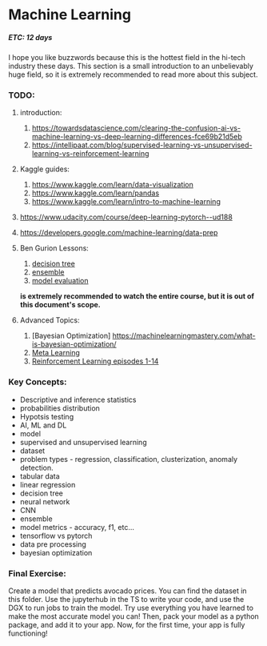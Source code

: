 # Machine Learning
##### ETC: 12 days
I hope you like buzzwords because this is the hottest field in the hi-tech industry these days.
This section is a small introduction to an unbelievably huge field, so it is extremely recommended to
read more about this subject. 


### TODO:
1.  introduction:
    1. https://towardsdatascience.com/clearing-the-confusion-ai-vs-machine-learning-vs-deep-learning-differences-fce69b21d5eb
    2. https://intellipaat.com/blog/supervised-learning-vs-unsupervised-learning-vs-reinforcement-learning

2. Kaggle guides:
    1. https://www.kaggle.com/learn/data-visualization
    2. https://www.kaggle.com/learn/pandas
    3. https://www.kaggle.com/learn/intro-to-machine-learning
    
3. https://www.udacity.com/course/deep-learning-pytorch--ud188

4. https://developers.google.com/machine-learning/data-prep


5.  Ben Gurion Lessons:
    1.  [decision tree](https://www.youtube.com/watch?v=dUetL87cOs8&list=PL7APM8kdz5hNs4R00bWzfRWe5bVnMJjw8&index=8)
    2.  [ensemble](https://www.youtube.com/watch?v=DiVZ4TNGDjg&list=PL7APM8kdz5hNs4R00bWzfRWe5bVnMJjw8&index=9)
    3.  [model evaluation](https://www.youtube.com/watch?v=fp_fDfC_jcM&list=PL7APM8kdz5hNs4R00bWzfRWe5bVnMJjw8&index=4)

    **is extremely recommended to watch the entire course, but it is out of this document's scope.**

6. Advanced Topics:
	1. [Bayesian Optimization] https://machinelearningmastery.com/what-is-bayesian-optimization/
	2. [Meta Learning](https://www.unite.ai/what-is-meta-learning/)
	3. [Reinforcement Learning episodes 1-14](https://www.youtube.com/playlist?list=PLZbbT5o_s2xoWNVdDudn51XM8lOuZ_Njv)
	
	
### Key Concepts:
-   Descriptive and inference statistics
-   probabilities distribution
-   Hypotsis testing
-   AI, ML and DL
-   model
-   supervised and unsupervised learning
-   dataset
-   problem types - regression, classification, clusterization, anomaly detection.
-   tabular data
-   linear regression
-   decision tree
-   neural network
-   CNN
-   ensemble
-   model metrics - accuracy, f1, etc...
-   tensorflow vs pytorch
-   data pre processing
-   bayesian optimization

### Final Exercise:
Create a model that predicts avocado prices. You can find the dataset in this folder.
Use the jupyterhub in the TS to write your code, and use the DGX to run jobs to train the model.
Try use everything you have learned to make the most accurate model you can!
Then, pack your model as a python package, and add it to your app. Now, for the first time, 
your app is fully functioning!
